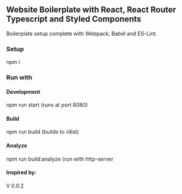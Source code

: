 ## Website Boilerplate with React, React Router Typescript and Styled Components

Boilerplate setup complete with Webpack, Babel and ES-Lint. 

### Setup
npm i

### Run with 
#### Development 
npm run start (runs at port 8080)
#### Build 
npm run build (builds to /dist)
#### Analyze
npm run build:analyze (run with http-server

#### Inspired by:

V 0.0.2
